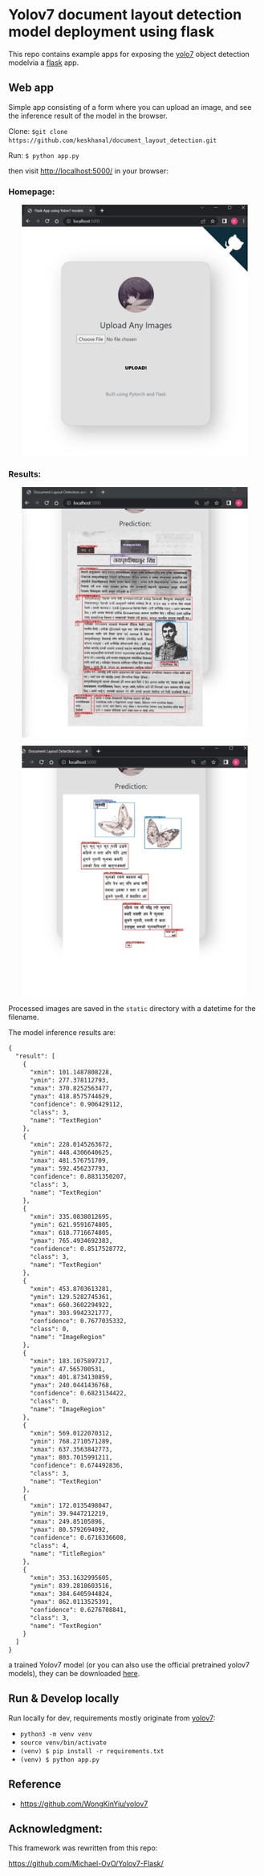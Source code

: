 # Yolov7 document layout detection model deployment using flask
This repo contains example apps for exposing the [yolo7](https://github.com/WongKinYiu/yolov7) object detection modelvia a [flask](https://flask.palletsprojects.com/en/1.1.x/) app.

## Web app
Simple app consisting of a form where you can upload an image, and see the inference result of the model in the browser. 

Clone:
`$git clone https://github.com/keskhanal/document_layout_detection.git`

Run:
`$ python app.py`

then visit [http://localhost:5000/](http://localhost:5000/) in your browser:

### Homepage:
<p align="center">
<img src="static/assets/result_form.jpg" width="450">
</p>

### Results:
<p align="center">
<img src="static/assets/result1.jpg" width="450">
</p>

<p align="center">
<img src="static/assets/result2.jpg" width="450">
</p>

Processed images are saved in the `static` directory with a datetime for the filename.

The model inference results are:

```
{
  "result": [
    {
      "xmin": 101.1487808228,
      "ymin": 277.378112793,
      "xmax": 370.8252563477,
      "ymax": 418.8575744629,
      "confidence": 0.906429112,
      "class": 3,
      "name": "TextRegion"
    },
    {
      "xmin": 228.0145263672,
      "ymin": 448.4306640625,
      "xmax": 481.576751709,
      "ymax": 592.456237793,
      "confidence": 0.8831350207,
      "class": 3,
      "name": "TextRegion"
    },
    {
      "xmin": 335.0838012695,
      "ymin": 621.9591674805,
      "xmax": 618.7716674805,
      "ymax": 765.4934692383,
      "confidence": 0.8517528772,
      "class": 3,
      "name": "TextRegion"
    },
    {
      "xmin": 453.8703613281,
      "ymin": 129.5282745361,
      "xmax": 660.3602294922,
      "ymax": 303.9942321777,
      "confidence": 0.7677035332,
      "class": 0,
      "name": "ImageRegion"
    },
    {
      "xmin": 183.1075897217,
      "ymin": 47.565700531,
      "xmax": 401.8734130859,
      "ymax": 240.0441436768,
      "confidence": 0.6823134422,
      "class": 0,
      "name": "ImageRegion"
    },
    {
      "xmin": 569.0122070312,
      "ymin": 768.2710571289,
      "xmax": 637.3563842773,
      "ymax": 803.7015991211,
      "confidence": 0.674492836,
      "class": 3,
      "name": "TextRegion"
    },
    {
      "xmin": 172.0135498047,
      "ymin": 39.9447212219,
      "xmax": 249.85105896,
      "ymax": 80.5792694092,
      "confidence": 0.6716336608,
      "class": 4,
      "name": "TitleRegion"
    },
    {
      "xmin": 353.1632995605,
      "ymin": 839.2818603516,
      "xmax": 384.6405944824,
      "ymax": 862.0113525391,
      "confidence": 0.6276708841,
      "class": 3,
      "name": "TextRegion"
    }
  ]
}
```
a trained Yolov7 model (or you can also use the official pretrained yolov7 models), they can be downloaded [here](https://drive.google.com/file/d/1jGDnZm5tZVmrl0ChNulhyVcpoRgOSMQp/view?usp=sharing).

## Run & Develop locally
Run locally for dev, requirements mostly originate from [yolov7](https://github.com/WongKinYiu/yolov7/blob/main/requirements.txt):
* `python3 -m venv venv`
* `source venv/bin/activate`
* `(venv) $ pip install -r requirements.txt`
* `(venv) $ python app.py`


## Reference
- https://github.com/WongKinYiu/yolov7


## Acknowledgment:
This framework was rewritten from this repo:

https://github.com/Michael-OvO/Yolov7-Flask/